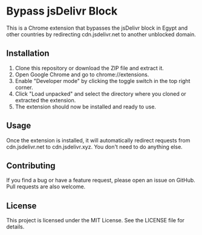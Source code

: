 # Bypass jsDelivr Block

This is a Chrome extension that bypasses the jsDelivr block in Egypt and other countries by redirecting cdn.jsdelivr.net to another unblocked domain.

## Installation

1. Clone this repository or download the ZIP file and extract it.
2. Open Google Chrome and go to chrome://extensions.
3. Enable "Developer mode" by clicking the toggle switch in the top right corner.
4. Click "Load unpacked" and select the directory where you cloned or extracted the extension.
5. The extension should now be installed and ready to use.

## Usage

Once the extension is installed, it will automatically redirect requests from cdn.jsdelivr.net to cdn.jsdelivr.xyz. You don't need to do anything else.

## Contributing

If you find a bug or have a feature request, please open an issue on GitHub. Pull requests are also welcome.

## License

This project is licensed under the MIT License. See the LICENSE file for details.